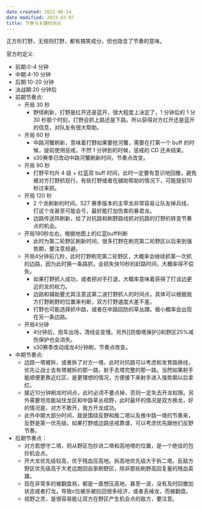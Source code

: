 ```yaml
---
date created: 2022-06-14
date modified: 2023-03-07
title: 节奏与关键时间点
---
```


正方形打野，无规则打野，都有搞笑成分，但也隐含了节奏的意味。

官方的定义:

- 前期:0-4 分钟
- 中期:4-10 分钟
- 后期:10-20 分钟
- 决战期:20 分钟后
- 前期节奏点:
	- 开局 30 秒
		- 野怪刷新，打野是红开还是蓝开，很大程度上决定了，1 分钟后的 1 分 30 秒那个时刻，打野会抓上路还是下路。所以获得对方红开还是蓝开的信息，对队友有很大帮助。
	- 开局 60 秒
		- 中路河蟹刷新，意味着打野如果要抢河蟹，需要在打第一个 buff 的时候，提前使用惩戒，不然 1 分钟到的时候，惩戒的 CD 还未结束。
		- s30赛季已改动中路河蟹刷新时间，节奏点改变。
	- 开局 90 秒
		- 打野平均升 4 级 + 红蓝双 buff 时间，此时一定要有意识地回撤，避免被对方打野抓现行。有些打野或者在辅助帮助的情况下，可能提前10秒过来抓。
	- 开局 120 秒
		- 2 个龙刷新的时间。S27 赛季版本的主宰龙非常容易让队友掉兵线，打这个龙甚至可能会亏，最好能打加伤害的暴君龙。
		- 边路传送阵刷新，给了对抗路和刷野路线抓对抗路的打野的转变节奏点的机会。
	- 开局180秒左右，根据地图上的红蓝buff判断
		- 此时为第二轮野区刷新时间，很多打野在刷完第二轮野区以后来到强势期，要注意规避。
	- 开局4分钟前几秒，此时打野刷完第二轮野区，大概率会继续抓第一次抓的边路，因为此时换一条路抓，会损失快10秒的赶路时间，大概率得不偿失。
		- 如果打野抓人成功，或者把对手打退，大概率意味着获得了打该边更近的龙的权力。
		- 边路和辅助要尤其注意这第二波打野抓人的时间点，具体可以根据我方打野刷野的位置来判断，双方打野速度大差不差。
		- 打野也可能选择抓中路，或者在中路回防的草丛蹲。极小概率会出现在另一条边路。
	- 开局4分钟
		- 4分钟后，炮车出场，清线会变慢。另外[[防御塔保护]]和野区25%减伤保护也会消失。
		- s30赛季改动成龙4分钟刷，节奏点改变。
- 中期节奏点:
	- 边路一塔被拆，或者拆了对方一塔。此时对抗路可以考虑和发育路换线，优先让战士去有塔被拆的那一路，射手去塔完整的那一路。当然如果射手能顺便更靠近红区，是更理想的情况，方便接下来射手进入强势期以后拿红。
	- 接近10分钟刷龙时间点，此时必须不要点掉，否则一定失去开龙权限。另外需要坦克能站住龙区和中路草丛视野，此时最坏的情况是双方换龙，好的情况是，对方不敢开，我方开龙成功。
	- 此外中期大部分时间，就是围绕反野和推二塔以及推中路一塔的节奏来，反野是第一优先级，如果打野或边路惩戒靠谱，可以考虑优先跟他们反野节奏。
- 后期节奏点：
	- 对方若想守二塔，则从野区包抄进二塔和高地塔的位置，是一个绝佳的包抄机会点。
	- 开大龙优先级较高，优于残血压高地。拆高地优先级大于拆二塔。反敌方野区优先级高于大老远跑回自家刷野区，除非那些刷野高回复量的残血英雄。
	- 现在非常多的被翻盘局，都是一直想压高地，甚至一波，没有及时回撤加状态或者打龙，导致c位被杀被拉回很多经济，或者丢掉龙，而被翻盘。
	- 视野之灵，是很容易能让双方在野区产生机会点的敌方，要注意。
